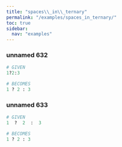 ```yaml
---
title: "spaces\\_in\\_ternary"
permalink: "/examples/spaces_in_ternary/"
toc: true
sidebar:
  nav: "examples"
---
```


### unnamed 632
```ruby
# GIVEN
1?2:3
```
```ruby
# BECOMES
1 ? 2 : 3
```
### unnamed 633
```ruby
# GIVEN
1  ?  2  :  3
```
```ruby
# BECOMES
1 ? 2 : 3
```
